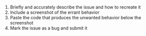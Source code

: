 <!--- In order to make the bug fixing process easier for both the reporter and whoever has to fix the bug, I have created some guidelines about how to write an issue on the github. -->

1. Briefly and accurately describe the issue and how to recreate it
2. Include a screenshot of the errant behavior
3. Paste the code that produces the unwanted behavior below the screenshot
4. Mark the issue as a bug and submit it

<!--- If the issue you are creating involves a suggestion about how to improve the highlighter, make sure you mark it with the Enhancement label.  Also, please remember to always be courteous to the Developers (Moesh and I) as we do not get paid for any of the work done here as it is done out of the goodness of our hearts. -->
